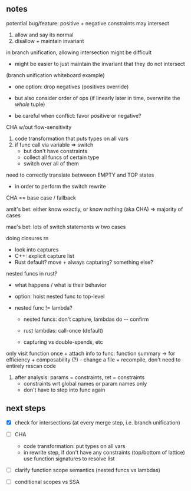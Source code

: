 ## notes

potential bug/feature: positive + negative constraints may intersect

1. allow and say its normal
2. disallow + maintain invariant

in branch unification, allowing intersection might be difficult
- might be easier to just maintain the invariant that they do not intersect

(branch unification whiteboard example)
- one option: drop negatives (positives override)
- but also consider order of ops (if linearly later in time, overwriite the _whole_ tuple)

- be careful when conflict: favor positive or negative?

CHA w/out flow-sensitivity
1. code transformation that puts types on all vars
2. if func call via variable => switch 
    - but don't have constraints
    - collect all funcs of certain type
    - switch over all of them

need to correctly translate betweeon EMPTY and TOP states
- in order to perform the switch rewrite

CHA == base case / fallback

amit's bet: either know exactly, or know nothing (aka CHA) => majority of cases

mae's bet: lots of switch statements w two cases

doing closures rn
- look into captures
- C++: explicit capture list
- Rust default? move + always capturing? something else?

nested funcs in rust?
- what happens / what is their behavior

- option: hoist nested func to top-level

- nested func != lambda?
    - nested funcs: don't capture, lambdas do -- confirm
    - rust lambdas: call-once (default)

    - capturing vs double-spends, etc

only visit function once + attach info to func: function summary
-> for efficiency + composability (?)
    - change a file + recompile, don't need to entirely rescan code
1. after analysis: params = constraints, ret = constraints
    - constraints wrt global names or param names only
    - don't have to step into func again

## next steps

- [x] check for intersections (at every merge step, i.e. branch unification)

- [ ] CHA
    - code transformation: put types on all vars
    - in rewrite step, if don't have any constraints (top/bottom of lattice) use
      function signatures to resolve list

- [ ] clarify function scope semantics (nested funcs vs lambdas)

- [ ] conditional scopes vs SSA

